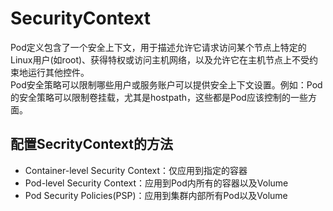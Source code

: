 # SecurityContext
Pod定义包含了一个安全上下文，用于描述允许它请求访问某个节点上特定的Linux用户(如root)、获得特权或访问主机网络，以及允许它在主机节点上不受约束地运行其他控件。  
Pod安全策略可以限制哪些用户或服务账户可以提供安全上下文设置。例如：Pod的安全策略可以限制卷挂载，尤其是hostpath，这些都是Pod应该控制的一些方面。  

## 配置SecrityContext的方法
- Container-level Security Context：仅应用到指定的容器
- Pod-level Security Context：应用到Pod内所有的容器以及Volume
- Pod Security Policies(PSP)：应用到集群内部所有Pod以及Volume
